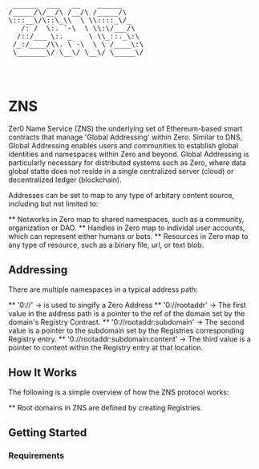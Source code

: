 <pre>
 ______  ___   __    ______ 
/_____/\/__/\ /__/\ /_____/\
\:::__\/\::\_\\  \ \\::::_\/_
   /: /  \:. `-\  \ \\:\/___/\
  /::/___ \:. _    \ \\_::._\:\
 /_:/____/\\. \`-\  \ \ /____\:\
 \_______\/ \__\/ \__\/ \_____\/   

</pre>

<code>
</code>

# ZNS

Zer0 Name Service (ZNS) the underlying set of Ethereum-based smart contracts that manage 'Global Addressing' within Zero. Similar to DNS, Global Addressing enables users and communities to establish global identities and namespaces within Zero and beyond. Global Addressing is particularly necessary for distributed systems such as Zero, where data global statte does not reside in a single centralized server (cloud) or decentralized ledger (blockchain).

Addresses can be set to map to any type of arbitary content source, including but not limited to:

** Networks in Zero map to shared namespaces, such as a community, organization or DAO. 
** Handles in Zero map to individal user accounts, which can represent either humans or bots.
** Resources in Zero map to any type of resource, such as a binary file, url, or text blob. 

## Addressing

There are multiple namespaces in a typical address path:

** '0://' -> is used to singify a Zero Address
** '0://rootaddr' -> The first value in the address path is a pointer to the ref of the domain set by the domain's Registry Contract.
** '0://rootaddr:subdomain' -> The second value is a pointer to the subdomain set by the Registries corresponding Registry entry. 
** '0://rootaddr:subdomain:content' -> The third value is a pointer to content within the Registry entry at that location. 

## How It Works

The following is a simple overview of how the ZNS protocol works: 

** Root domains in ZNS are defined by creating Registries. 

## Getting Started

### Requirements 